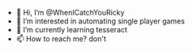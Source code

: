 - 👋 Hi, I’m @WhenICatchYouRicky
- 👀 I’m interested in automating single player games
- 🌱 I’m currently learning tesseract
- 📫 How to reach me? don't 

<!---
WhenICatchYouRicky/WhenICatchYouRicky is a ✨ special ✨ repository because its `README.md` (this file) appears on your GitHub profile.
You can click the Preview link to take a look at your changes.
--->
